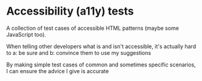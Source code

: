 # Accessibility (a11y) tests

A collection of test cases of accessible HTML patterns (maybe some JavaScript too).

When telling other developers what is and isn't accessible, it's actually hard to
a: be sure and
b: convince them to use my suggestions

By making simple test cases of common and sometimes specific scenarios, I can ensure the advice I give is accurate
